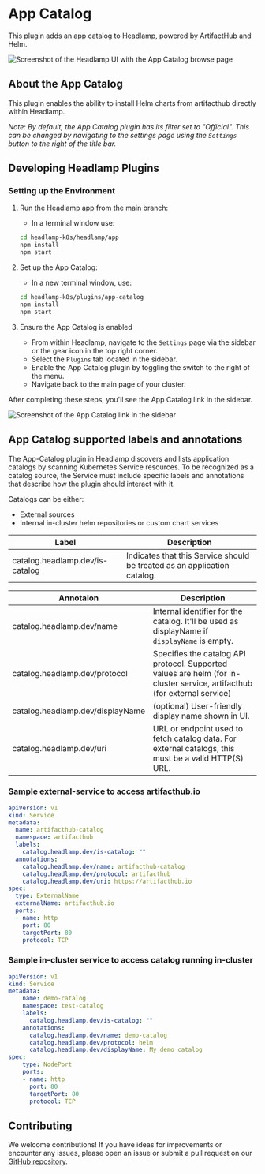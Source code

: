 # App Catalog

This plugin adds an app catalog to Headlamp, powered by ArtifactHub and Helm.

![Screenshot of the Headlamp UI with the App Catalog browse page](https://github.com/user-attachments/assets/eeee154a-9146-4132-9bb8-a9e57d863161 "Headlamp UI with App Catalog browse page")

## About the App Catalog

This plugin enables the ability to install Helm charts from artifacthub directly within Headlamp. 

*Note: By default, the App Catalog plugin has its filter set to "Official". This can be changed by navigating to the settings page using the `Settings` button to the right of the title bar.*

## Developing Headlamp Plugins

### Setting up the Environment

1. Run the Headlamp app from the main branch:

   - In a terminal window use:

   ```bash
   cd headlamp-k8s/headlamp/app
   npm install
   npm start
   ```

2. Set up the App Catalog:

   - In a new terminal window, use:

   ```bash
   cd headlamp-k8s/plugins/app-catalog
   npm install
   npm start
   ```

3. Ensure the App Catalog is enabled

   - From within Headlamp, navigate to the `Settings` page via the sidebar or the gear icon in the top right corner.
   - Select the `Plugins` tab located in the sidebar.
   - Enable the App Catalog plugin by toggling the switch to the right of the menu.
   - Navigate back to the main page of your cluster.



After completing these steps, you'll see the App Catalog link in the sidebar.

![Screenshot of the App Catalog link in the sidebar](https://github.com/user-attachments/assets/5ee65579-abfc-4820-bf83-bcc4e2bea0f5 "Screenshot of the App Catalog link in the sidebar")

## App Catalog supported labels and annotations
The App-Catalog plugin in Headlamp discovers and lists application catalogs by scanning Kubernetes Service resources.
To be recognized as a catalog source, the Service must include specific labels and annotations that describe how the plugin should interact with it.

Catalogs can be either:
 - External sources
 - Internal in-cluster helm repositories or custom chart services

| Label                              | Description                                                                    |
|------------------------------------|--------------------------------------------------------------------------------|
| catalog.headlamp.dev/is-catalog    | Indicates that this Service should be treated as an application catalog.       |


| Annotaion                        | Description                                                                                                               |
|----------------------------------|---------------------------------------------------------------------------------------------------------------------------|
| catalog.headlamp.dev/name        | Internal identifier for the catalog. It'll be used as displayName if `displayName` is empty.                              |
| catalog.headlamp.dev/protocol    | Specifies the catalog API protocol. Supported values are helm (for in-cluster service, artifacthub (for external service) |
| catalog.headlamp.dev/displayName | (optional) User-friendly display name shown in UI.                                                                        |
| catalog.headlamp.dev/uri         | URL or endpoint used to fetch catalog data. For external catalogs, this must be a valid HTTP(S) URL.                      |

### Sample external-service to access artifacthub.io
```yaml
apiVersion: v1
kind: Service
metadata:
  name: artifacthub-catalog
  namespace: artifacthub
  labels:
    catalog.headlamp.dev/is-catalog: ""
  annotations:
    catalog.headlamp.dev/name: artifacthub-catalog
    catalog.headlamp.dev/protocol: artifacthub
    catalog.headlamp.dev/uri: https://artifacthub.io
spec:
  type: ExternalName
  externalName: artifacthub.io
  ports:
  - name: http
    port: 80
    targetPort: 80
    protocol: TCP
```
### Sample in-cluster service to access catalog running in-cluster
```yaml
apiVersion: v1
kind: Service
metadata:
    name: demo-catalog
    namespace: test-catalog
    labels:
      catalog.headlamp.dev/is-catalog: ""
    annotations:
      catalog.headlamp.dev/name: demo-catalog
      catalog.headlamp.dev/protocol: helm
      catalog.headlamp.dev/displayName: My demo catalog
spec:
    type: NodePort
    ports:
    - name: http
      port: 80
      targetPort: 80
      protocol: TCP
```


## Contributing

We welcome contributions! If you have ideas for improvements or encounter any issues, please open an issue or submit a pull request on our [GitHub repository](https://github.com/headlamp-k8s/plugins).
